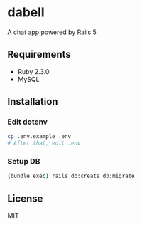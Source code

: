 dabell
======

A chat app powered by Rails 5

Requirements
------------

* Ruby 2.3.0
* MySQL

Installation
------------

### Edit dotenv

```sh
cp .env.example .env
# After that, edit .env
```

### Setup DB

```sh
(bundle exec) rails db:create db:migrate
```

License
-------

MIT
